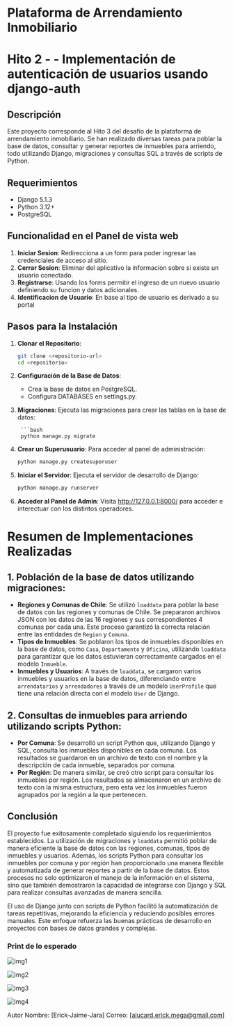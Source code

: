 # Plataforma de Arrendamiento Inmobiliario
# Hito 2 - - Implementación de autenticación de usuarios usando django-auth

## Descripción

Este proyecto corresponde al Hito 3 del desafío de la plataforma de arrendamiento inmobiliario. Se han realizado diversas tareas para poblar la base de datos, consultar y generar reportes de inmuebles para arriendo, todo utilizando Django, migraciones y consultas SQL a través de scripts de Python.

## Requerimientos

- Django 5.1.3
- Python 3.12+
- PostgreSQL

## Funcionalidad en el Panel de vista web

1. **Iniciar Sesion**: Redirecciona a un form para poder ingresar las credenciales de acceso al sitio.
2. **Cerrar Sesion**: Eliminar del aplicativo la informacion sobre si existe un usuario conectado.
3. **Registrarse**: Usando los forms permitir el ingreso de un nuevo usuario definiendo su funcion y datos adicionales.
4. **Identificacion de Usuario**: En base al tipo de usuario es derivado a su portal 

## Pasos para la Instalación

1. **Clonar el Repositorio**:
   ```bash
   git clone <repositorio-url>
   cd <repositorio>

2. **Configuración de la Base de Datos**:

    - Crea la base de datos en PostgreSQL.
    - Configura DATABASES en settings.py.

3. **Migraciones**: 
    Ejecuta las migraciones para crear las tablas en la base de datos:

        ```bash
        python manage.py migrate

4. **Crear un Superusuario**: 
    Para acceder al panel de administración:

    ```bash
    python manage.py createsuperuser

5. **Iniciar el Servidor**: 
    Ejecuta el servidor de desarrollo de Django:

    ```bash
    python manage.py runserver

6. **Acceder al Panel de Admin**: 
    Visita http://127.0.0.1:8000/ para acceder e interectuar con los distintos operadores.


# Resumen de Implementaciones Realizadas

## 1. Población de la base de datos utilizando migraciones:
- **Regiones y Comunas de Chile**: Se utilizó `loaddata` para poblar la base de datos con las regiones y comunas de Chile. Se prepararon archivos JSON con los datos de las 16 regiones y sus correspondientes 4 comunas por cada una. Este proceso garantizó la correcta relación entre las entidades de `Region` y `Comuna`.
- **Tipos de Inmuebles**: Se poblaron los tipos de inmuebles disponibles en la base de datos, como `Casa`, `Departamento` y `Oficina`, utilizando `loaddata` para garantizar que los datos estuvieran correctamente cargados en el modelo `Inmueble`.
- **Inmuebles y Usuarios**: A través de `loaddata`, se cargaron varios inmuebles y usuarios en la base de datos, diferenciando entre `arrendatarios` y `arrendadores` a través de un modelo `UserProfile` que tiene una relación directa con el modelo `User` de Django.

## 2. Consultas de inmuebles para arriendo utilizando scripts Python:
- **Por Comuna**: Se desarrolló un script Python que, utilizando Django y SQL, consulta los inmuebles disponibles en cada comuna. Los resultados se guardaron en un archivo de texto con el nombre y la descripción de cada inmueble, separados por comuna.
- **Por Región**: De manera similar, se creó otro script para consultar los inmuebles por región. Los resultados se almacenaron en un archivo de texto con la misma estructura, pero esta vez los inmuebles fueron agrupados por la región a la que pertenecen.

## Conclusión

El proyecto fue exitosamente completado siguiendo los requerimientos establecidos. La utilización de migraciones y `loaddata` permitió poblar de manera eficiente la base de datos con las regiones, comunas, tipos de inmuebles y usuarios. Además, los scripts Python para consultar los inmuebles por comuna y por región han proporcionado una manera flexible y automatizada de generar reportes a partir de la base de datos. Estos procesos no solo optimizaron el manejo de la información en el sistema, sino que también demostraron la capacidad de integrarse con Django y SQL para realizar consultas avanzadas de manera sencilla.

El uso de Django junto con scripts de Python facilitó la automatización de tareas repetitivas, mejorando la eficiencia y reduciendo posibles errores manuales. Este enfoque refuerza las buenas prácticas de desarrollo en proyectos con bases de datos grandes y complejas.




### Print de lo esperado

![img1](print/Hito3/img1.png)

![img2](print/Hito3/img2.png)

![img3](print/Hito3/img3.png)

![img4](print/Hito3/img4.png)




Autor
Nombre: [Erick-Jaime-Jara]
Correo: [alucard.erick.mega@gmail.com]